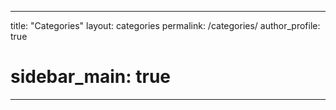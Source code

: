 ---

title: "Categories"
layout: categories
permalink: /categories/
author_profile: true
# sidebar_main: true

---